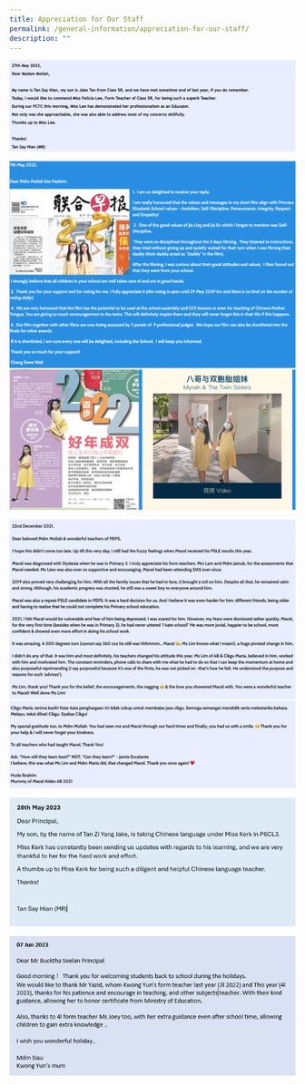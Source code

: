 ```yaml
---
title: Appreciation for Our Staff
permalink: /general-information/appreciation-for-our-staff/
description: ""
---
```

![](/images/Appreciation1.png)

![](/images/appreciation2.png)
![](/images/appreciation3.png)

![](/images/appreciation4.png)
![](/images/appreciation5.png)

![](/images/may2023_staffappreciation.PNG)

![](/images/appreciation2023-01.png)